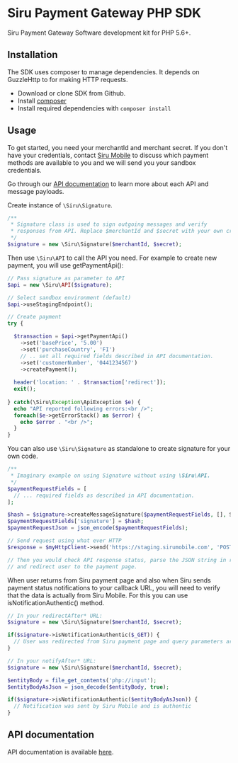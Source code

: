 # Siru Payment Gateway PHP SDK

Siru Payment Gateway Software development kit for PHP 5.6+.

## Installation

The SDK uses composer to manage dependencies. It depends on GuzzleHttp to for making HTTP requests.

- Download or clone SDK from Github.
- Install [composer](http://getcomposer.org)
- Install required dependencies with `composer install`

## Usage

To get started, you need your merchantId and merchant secret. If you don't have your credentials, 
contact [Siru Mobile](https://sirumobile.com) to discuss which payment methods are available to you and we will send you your sandbox credentials.

Go through our [API documentation](https://sirumobile.com/developers) to learn more about each API and message payloads.

Create instance of `\Siru\Signature`.

```PHP
/**
 * Signature class is used to sign outgoing messages and verify
 * responses from API. Replace $merchantId and $secret with your own credentials.
 */
$signature = new \Siru\Signature($merchantId, $secret);
```

Then use `\Siru\API` to call the API you need. For example to create new payment, you will use getPaymentApi():

```PHP
// Pass signature as parameter to API
$api = new \Siru\API($signature);

// Select sandbox environment (default)
$api->useStagingEndpoint();

// Create payment
try {

  $transaction = $api->getPaymentApi()
    ->set('basePrice', '5.00')
    ->set('purchaseCountry', 'FI')
    // .. set all required fields described in API documentation.
    ->set('customerNumber', '0441234567')
    ->createPayment();
  
  header('location: ' . $transaction['redirect']);
  exit();
  
} catch(\Siru\Exception\ApiException $e) {
  echo "API reported following errors:<br />";
  foreach($e->getErrorStack() as $error) {
    echo $error . "<br />";
  }
}

```

You can also use `\Siru\Signature` as standalone to create signature for your own code.
```PHP
/**
 * Imaginary example on using Signature without using \Siru\API.
 */
$paymentRequestFields = [
  // ... required fields as described in API documentation.
];

$hash = $signature->createMessageSignature($paymentRequestFields, [], Signature::FILTER_EMPTY | Signature::SORT_FIELDS);
$paymentRequestFields['signature'] = $hash;
$paymentRequestJson = json_encode($paymentRequestFields);

// Send request using what ever HTTP
$response = $myHttpClient->send('https://staging.sirumobile.com', 'POST', $paymentRequestJson);

// Then you would check API response status, parse the JSON string in response body
// and redirect user to the payment page.
```

When user returns from Siru payment page and also when Siru sends payment status notifications to your callback URL,
you will need to verify that the data is actually from Siru Mobile. For this you can use isNotificationAuthentic() method.
```PHP
// In your redirectAfter* URL:
$signature = new \Siru\Signature($merchantId, $secret);

if($signature->isNotificationAuthentic($_GET)) {
  // User was redirected from Siru payment page and query parameters are authentic
}
```
```PHP
// In your notifyAfter* URL:
$signature = new \Siru\Signature($merchantId, $secret);

$entityBody = file_get_contents('php://input');
$entityBodyAsJson = json_decode($entityBody, true);

if($signature->isNotificationAuthentic($entityBodyAsJson)) {
  // Notification was sent by Siru Mobile and is authentic
}
```

## API documentation

API documentation is available [here](https://sirumobile.com/developers).
